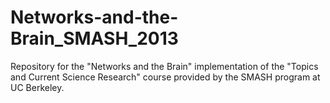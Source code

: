 Networks-and-the-Brain_SMASH_2013
=================================

Repository for the "Networks and the Brain" implementation of the "Topics and Current Science Research" course provided by the SMASH program at UC Berkeley.

